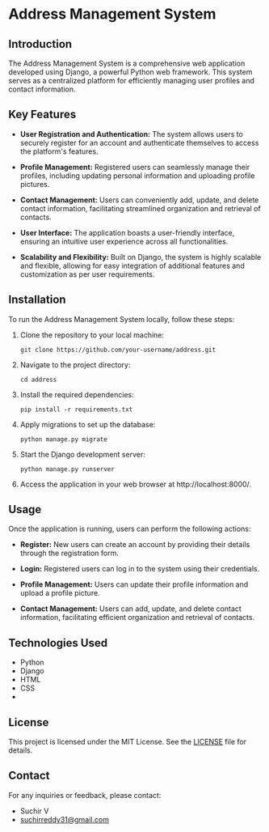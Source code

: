 # Address Management System

## Introduction

The Address Management System is a comprehensive web application developed using Django, a powerful Python web framework. This system serves as a centralized platform for efficiently managing user profiles and contact information.

## Key Features

- **User Registration and Authentication:** The system allows users to securely register for an account and authenticate themselves to access the platform's features.

- **Profile Management:** Registered users can seamlessly manage their profiles, including updating personal information and uploading profile pictures.

- **Contact Management:** Users can conveniently add, update, and delete contact information, facilitating streamlined organization and retrieval of contacts.

- **User Interface:** The application boasts a user-friendly interface, ensuring an intuitive user experience across all functionalities.

- **Scalability and Flexibility:** Built on Django, the system is highly scalable and flexible, allowing for easy integration of additional features and customization as per user requirements.

## Installation

To run the Address Management System locally, follow these steps:

1. Clone the repository to your local machine:

   ```
   git clone https://github.com/your-username/address.git
   ```

2. Navigate to the project directory:

   ```
   cd address
   ```

3. Install the required dependencies:

   ```
   pip install -r requirements.txt
   ```

4. Apply migrations to set up the database:

   ```
   python manage.py migrate
   ```

5. Start the Django development server:

   ```
   python manage.py runserver
   ```

6. Access the application in your web browser at http://localhost:8000/.

## Usage

Once the application is running, users can perform the following actions:

- **Register:** New users can create an account by providing their details through the registration form.

- **Login:** Registered users can log in to the system using their credentials.

- **Profile Management:** Users can update their profile information and upload a profile picture.

- **Contact Management:** Users can add, update, and delete contact information, facilitating efficient organization and retrieval of contacts.

## Technologies Used

- Python
- Django
- HTML
- CSS
- 
## License

This project is licensed under the MIT License. See the [LICENSE](LICENSE) file for details.

## Contact

For any inquiries or feedback, please contact:

- Suchir V
- suchirreddy31@gmail.com
